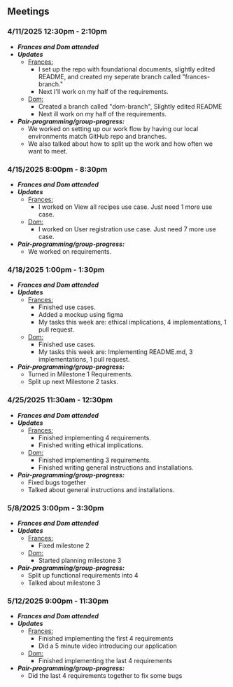 ## Meetings
### 4/11/2025 12:30pm - 2:10pm 
- ***Frances and Dom attended***
- ***Updates***
  - <ins>Frances: </ins>
    - I set up the repo with foundational documents, slightly edited README, and created my seperate branch called "frances-branch." 
    - Next I'll work on my half of the requirements.
  - <ins>Dom: </ins>
    - Created a branch called "dom-branch", Slightly edited README
    - Next ill work on my half of the requirements. 
- ***Pair-programming/group-progress:***
    - We worked on setting up our work flow by having our local environments match GitHub repo and branches.    
    - We also talked about how to split up the work and how often we want to meet. 

 ### 4/15/2025 8:00pm - 8:30pm
 - ***Frances and Dom attended***
 - ***Updates***
   - <ins>Frances: </ins>
      - I worked on View all recipes use case. Just need 1 more use case. 
   - <ins>Dom: </ins>
      - I worked on User registration use case. Just need 7 more use case. 
 - ***Pair-programming/group-progress:***
    - We worked on requirements. 

### 4/18/2025 1:00pm - 1:30pm
 - ***Frances and Dom attended***
 - ***Updates***
   - <ins>Frances: </ins>
     - Finished use cases. 
     - Added a mockup using figma
     - My tasks this week are: ethical implications, 4 implementations, 1 pull request.
   - <ins>Dom: </ins>
      - Finished use cases.
      - My tasks this week are: Implementing README.md, 3 implementations, 1 pull request. 
 - ***Pair-programming/group-progress:***
    - Turned in Milestone 1 Requirements.
    - Split up next Milestone 2 tasks.

### 4/25/2025 11:30am - 12:30pm
 - ***Frances and Dom attended***
 - ***Updates***
   - <ins>Frances: </ins>
      - Finished implementing 4 requirements.
      - Finished writing ethical implications. 
   - <ins>Dom: </ins>
      - Finished implementing 3 requirements.
      - Finished writing general instructions and installations. 
 - ***Pair-programming/group-progress:***
    - Fixed bugs together
    - Talked about general instructions and installations. 

### 5/8/2025 3:00pm - 3:30pm
 - ***Frances and Dom attended***
 - ***Updates***
   - <ins>Frances: </ins>
      - Fixed milestone 2
   - <ins>Dom: </ins>
      - Started planning milestone 3
 - ***Pair-programming/group-progress:***
    - Split up functional requirements into 4
    - Talked about milestone 3 

### 5/12/2025 9:00pm - 11:30pm
 - ***Frances and Dom attended***
 - ***Updates***
   - <ins>Frances: </ins>
      - Finished implementing the first 4 requirements
      - Did a 5 minute video introducing our application
   - <ins>Dom: </ins>
      - Finished implementing the last 4 requirements
 - ***Pair-programming/group-progress:***
    - Did the last 4 requirements together to fix some bugs
